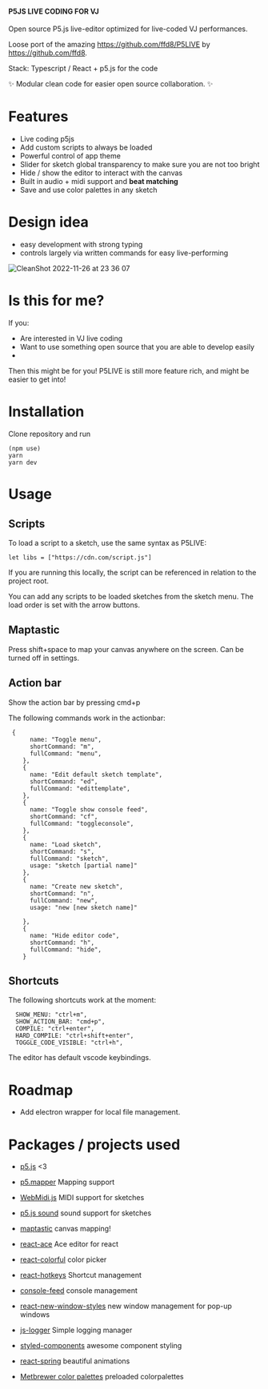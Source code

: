 #### P5JS LIVE CODING FOR VJ

Open source P5.js live-editor optimized for live-coded VJ performances.

Loose port of the amazing https://github.com/ffd8/P5LIVE by https://github.com/ffd8.

Stack: Typescript / React + p5.js for the code

✨ Modular clean code for easier open source collaboration. ✨

# Features

- Live coding p5js
- Add custom scripts to always be loaded
- Powerful control of app theme
- Slider for sketch global transparency to make sure you are not too bright
- Hide / show the editor to interact with the canvas
- Built in audio + midi support and __beat matching__ 
- Save and use color palettes in any sketch

# Design idea

- easy development with strong typing
- controls largely via written commands for easy live-performing

![CleanShot 2022-11-26 at 23 36 07](https://user-images.githubusercontent.com/4622905/204109914-fd24d10a-dec3-429e-b5fd-2cc659a28438.gif)

# Is this for me?

If you:

- Are interested in VJ live coding
- Want to use something open source that you are able to develop easily
- 

Then this might be for you! P5LIVE is still more feature rich, and might be easier to get into!

# Installation

Clone repository and run

```
(npm use)
yarn
yarn dev
```

# Usage

## Scripts

To load a script to a sketch, use the same syntax as P5LIVE:

`let libs = ["https://cdn.com/script.js"]`

If you are running this locally, the script can be referenced in relation to the project root.

You can add any scripts to be loaded sketches from the sketch menu. The load order is set with the arrow buttons.

## Maptastic

Press shift+space to map your canvas anywhere on the screen. Can be turned off in settings.

## Action bar

Show the action bar by pressing cmd+p

The following commands work in the actionbar:

```
 {
      name: "Toggle menu",
      shortCommand: "m",
      fullCommand: "menu",
    },
    {
      name: "Edit default sketch template",
      shortCommand: "ed",
      fullCommand: "edittemplate",
    },
    {
      name: "Toggle show console feed",
      shortCommand: "cf",
      fullCommand: "toggleconsole",
    },
    {
      name: "Load sketch",
      shortCommand: "s",
      fullCommand: "sketch",
      usage: "sketch [partial name]"
    },
    {
      name: "Create new sketch",
      shortCommand: "n",
      fullCommand: "new",
      usage: "new [new sketch name]"

    },
    {
      name: "Hide editor code",
      shortCommand: "h",
      fullCommand: "hide",
    }
```

## Shortcuts

The following shortcuts work at the moment:

```
  SHOW_MENU: "ctrl+m",
  SHOW_ACTION_BAR: "cmd+p",
  COMPILE: "ctrl+enter",
  HARD_COMPILE: "ctrl+shift+enter",
  TOGGLE_CODE_VISIBLE: "ctrl+h",
```

The editor has default vscode keybindings.

# Roadmap

- Add electron wrapper for local file management.

# Packages / projects used

- [p5.js](https://p5js.org) <3
- [p5.mapper](https://github.com/jdeboi/p5.mapper) Mapping support
- [WebMidi.js](https://github.com/djipco/webmidi) MIDI support for sketches
- [p5.js sound](https://github.com/processing/p5.js-sound) sound support for sketches

- [maptastic](https://github.com/glowbox/maptasticjs) canvas mapping!

- [react-ace](https://www.npmjs.com/package/react-ace) Ace editor for react
- [react-colorful](https://github.com/omgovich/react-colorful) color picker
- [react-hotkeys](https://github.com/greena13/react-hotkeys) Shortcut management
- [console-feed](https://github.com/samdenty/console-feed) console management
- [react-new-window-styles](https://www.npmjs.com/package/react-new-window-styles) new window management for pop-up windows
- [js-logger](https://www.npmjs.com/package/js-logger) Simple logging manager
- [styled-components](https://styled-components.com/) awesome component styling
- [react-spring](https://react-spring.dev/) beautiful animations

- [Metbrewer color palettes](https://github.com/BlakeRMills/MetBrewer) preloaded colorpalettes
